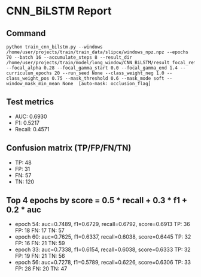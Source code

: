 # CNN_BiLSTM Report

## Command
```
python train_cnn_bilstm.py --windows /home/user/projects/train/train_data/slipce/windows_npz.npz --epochs 70 --batch 16 --accumulate_steps 8 --result_dir /home/user/projects/train/model/long_window/CNN_BiLSTM/result_focal_refine/cw01_fg05 --focal_alpha 0.28 --focal_gamma_start 0.0 --focal_gamma_end 1.4 --curriculum_epochs 20 --run_seed None --class_weight_neg 1.0 --class_weight_pos 0.75 --mask_threshold 0.6 --mask_mode soft --window_mask_min_mean None  [auto-mask: occlusion_flag]
```

## Test metrics
- AUC: 0.6930
- F1: 0.5217
- Recall: 0.4571
## Confusion matrix (TP/FP/FN/TN)
- TP: 48
- FP: 31
- FN: 57
- TN: 120

## Top 4 epochs by score = 0.5 * recall + 0.3 * f1 + 0.2 * auc
- epoch 54: auc=0.7489, f1=0.6729, recall=0.6792, score=0.6913  TP: 36 FP: 18 FN: 17 TN: 57
- epoch 60: auc=0.7625, f1=0.6337, recall=0.6038, score=0.6445  TP: 32 FP: 16 FN: 21 TN: 59
- epoch 33: auc=0.7338, f1=0.6154, recall=0.6038, score=0.6333  TP: 32 FP: 19 FN: 21 TN: 56
- epoch 56: auc=0.7278, f1=0.5789, recall=0.6226, score=0.6306  TP: 33 FP: 28 FN: 20 TN: 47
